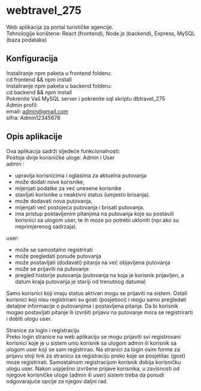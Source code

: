 # webtravel_275 
Web aplikacija za portal turističke agencije.<br/>
Tehnologije korištene: React (frontend), Node.js (backend), Express, MySQL (baza podataka) <br />
## Konfiguracija 
Instaliranje npm paketa u frontend folderu: <br />
cd frontend && npm install<br />
Instaliranje npm paketa u backend folderu: <br />
cd backend && npm install<br />
Pokrenite Vaš MySQL server i pokrenite sql skriptu dbtravel_275<br />
Admin profil:<br/>
email: admin@gmail.com <br/>
sifra: Admin12345678<br/>
## Opis aplikacije 
Ova aplikacija sadrži sljedeće funkcionalnosti:<br />
Postoje dvije korisničke uloge: Admin i User<br />
admin : 
- upravlja korisnicima i oglasima za aktuelna putovanja
- može dodati nove korisnike,
- mijenjati podatke za već unesene korisnike
- stavljati korisnike u neaktivni status (umjesto brisanja).
- može dodavati nova putovanja,
- mijenjati već postojeća putovanja i brisati putovanja.
- ima pristup postavljenim pitanjima na putovanja koje su postavili korisnici
sa ulogom user, te ih moze po potrebi ukloniti (npr.ako su neprimjerenog
sadrzaja).
<!-- -->
user:
- može se samostalno registrirati
- može pregledati ponude putovanja
- može postavljati (dodavati) pitanja na već objavljena putovanja
- može se prijaviti na putovanje
- pregled historije putovanja (putovanja na koja je korisnik prijavljen, a
datum kraja putovanja je stariji od trenutnog datuma)
<!-- -->
Samo korisnici koji imaju status aktivan mogu se prijaviti na sistem.
Ostali korisnici koji nisu registrirani su gosti (posjetioci) i mogu samo pregledati
detaljne informacije o putovanjima i postavljena pitanja. Da bi korisnik mogao
postavljati pitanje ili izvršiti prijavu na putovanje mora se registrirarti i dobiti ulogu
user.
<!-- -->
Stranice za login i registraciju<br />
Preko login stranice na web aplikaciju se mogu prijaviti svi registrovani korisnici
koje je u sistem unio korisnik sa ulogom admin ili korisnik sa ulogom user koji se
sam registrirao. Na stranici za login osim forme za prijavu stoji link za
stranicu za registraciju preko koje se posjetilac (gost) moze registrirati.
Samostalnom registracijom korisnik dobija korisničku ulogu user.
Nakon uspješno izvršene prijave korisnika, u zavisnosti od njegove korisničke
uloge (admin ili user) sistem treba da ponudi odgovarajuće opcije za njegov daljni
rad.
<!-- -->


